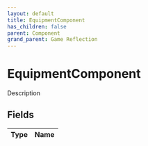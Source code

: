 ```yaml
---
layout: default
title: EquipmentComponent
has_children: false
parent: Component
grand_parent: Game Reflection
---
```

# EquipmentComponent
Description 

## Fields

| Type | Name |
|:----------|:--------------|

